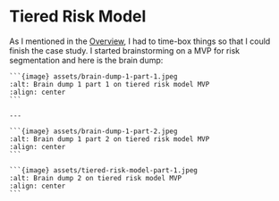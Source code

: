 # Tiered Risk Model



As I mentioned in the [Overview](./overview.md), I had to time-box things so that I could finish the case study. I started brainstorming on a MVP for risk segmentation and here is the brain dump:

````{dropdown} Brain dump 1
```{image} assets/brain-dump-1-part-1.jpeg
:alt: Brain dump 1 part 1 on tiered risk model MVP
:align: center
```

---

```{image} assets/brain-dump-1-part-2.jpeg
:alt: Brain dump 1 part 2 on tiered risk model MVP
:align: center
```
````

````{dropdown} Brain dump 2
```{image} assets/tiered-risk-model-part-1.jpeg
:alt: Brain dump 2 on tiered risk model MVP
:align: center
```
````
